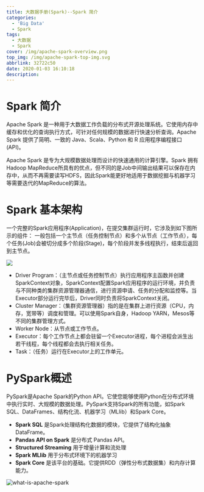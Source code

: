 ```yaml
---
title: 大数据手册(Spark)--Spark 简介
categories:
  - 'Big Data'
  - Spark
tags:
  - 大数据
  - Spark
cover: /img/apache-spark-overview.png
top_img: /img/apache-spark-top-img.svg
abbrlink: 32722c50
date: 2020-01-03 16:10:18
description:
---
```


# Spark 简介

Apache Spark 是一种用于大数据工作负载的分布式开源处理系统。它使用内存中缓存和优化的查询执行方式，可针对任何规模的数据进行快速分析查询。Apache Spark 提供了简明、一致的 Java、Scala、Python 和 R 应用程序编程接口 (API)。

Apache Spark 是专为大规模数据处理而设计的快速通用的计算引擎。Spark 拥有Hadoop MapReduce所具有的优点，但不同的是Job中间输出结果可以保存在内存中，从而不再需要读写HDFS，因此Spark能更好地适用于数据挖掘与机器学习等需要迭代的MapReduce的算法。

# Spark 基本架构

一个完整的Spark应用程序(Application)，在提交集群运行时，它涉及到如下图所示的组件：
一般包括一个主节点（任务控制节点）和多个从节点（工作节点），每个任务(Job)会被切分成多个阶段(Stage)，每个阶段并发多线程执行，结束后返回到主节点。

![](https://warehouse-1310574346.cos.ap-shanghai.myqcloud.com/images/spark/spark-application.png)

- Driver Program：（主节点或任务控制节点）执行应用程序主函数并创建SparkContext对象，SparkContext配置Spark应用程序的运行环境，并负责与不同种类的集群资源管理器通信，进行资源申请、任务的分配和监控等。当Executor部分运行完毕后，Driver同时负责将SparkContext关闭。
- Cluster Manager：（集群资源管理器）指的是在集群上进行资源（CPU，内存，宽带等）调度和管理。可以使用Spark自身，Hadoop YARN，Mesos等不同的集群管理方式。
- Worker Node：从节点或工作节点。
- Executor：每个工作节点上都会驻留一个Executor进程，每个进程会派生出若干线程，每个线程都会去执行相关任务。
- Task：（任务）运行在Executor上的工作单元。

# PySpark概述

PySpark是Apache Spark的Python API。它使您能够使用Python在分布式环境中执行实时、大规模的数据处理。PySpark支持Spark的所有功能，如Spark SQL、DataFrames、结构化流、机器学习（MLlib）和Spark Core。

- **Spark SQL** 是Spark处理结构化数据的模块，它提供了结构化抽象 DataFrame。
- **Pandas API on Spark** 是分布式 Pandas API。
- **Structured Streaming** 用于增量计算和流处理
- **Spark MLlib** 用于分布式环境下的机器学习
- **Spark Core** 是该平台的基础。它提供RDD（弹性分布式数据集）和内存计算能力。

![what-is-apache-spark](https://warehouse-1310574346.cos.ap-shanghai.myqcloud.com/images/common/what-is-apache-spark.b3a3099296936df595d9a7d3610f1a77ff0749df.PNG)

